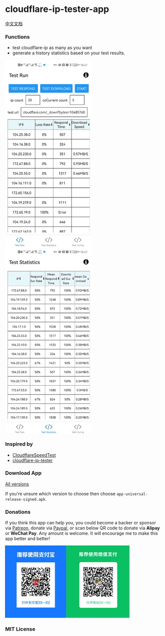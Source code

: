 # cloudflare-ip-tester-app

[中文文档](./README.MD)

### Functions

- test cloudflare-ip as many as you want
- generate a history statistics based on your test results.

<div style="display: flex;flex-flow:row wrap;">
    <img src="./assets/images/test-run-min.jpg" height="600">
    <img src="./assets/images/test-statistics-min.jpg" height="600">
</div>

### Inspired by

- [CloudflareSpeedTest](https://github.com/XIU2/CloudflareSpeedTest)
- [cloudflare-ip-tester](https://github.com/TulvL/cloudflare-ip-tester)

### Download App

[All versions](https://github.com/xianshenglu/cloudflare-ip-tester-app/releases)

If you're unsure which version to choose then choose `app-universal-release-signed.apk`.

### Donations

If you think this app can help you, you could become a backer or sponsor via [Patreon](https://www.patreon.com/xianshenglu), donate via [Paypal](https://www.paypal.me/xianshenglu), or scan below QR code to donate via **Alipay** or **WeChat Pay**. Any amount is welcome. It will encourage me to make this app better and better!

<img style="width:400px" src="./assets/images/wechat-ali-pay.png"/>

### MIT License